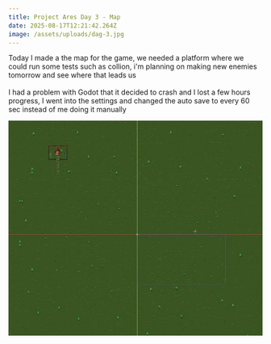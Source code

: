 ```yaml
---
title: Project Ares Day 3 - Map
date: 2025-08-17T12:21:42.264Z
image: /assets/uploads/dag-3.jpg
---
```

T﻿oday I made a the map for the game, we needed a platform where we could run some tests such as collion, i'm planning on making new enemies tomorrow and see where that leads us\
\
I﻿ had a problem with Godot that it decided to crash and I lost a few hours progress, I went into the settings and changed the auto save to every 60 sec instead of me doing it manually

![](/assets/uploads/dag-3.jpg)